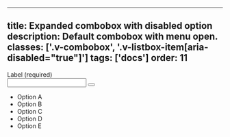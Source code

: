<!--
 *              © 2025 Visa
 *
 * Licensed under the Apache License, Version 2.0 (the "License");
 * you may not use this file except in compliance with the License.
 * You may obtain a copy of the License at
 *
 *         http://www.apache.org/licenses/LICENSE-2.0
 *
 * Unless required by applicable law or agreed to in writing, software
 * distributed under the License is distributed on an "AS IS" BASIS,
 * WITHOUT WARRANTIES OR CONDITIONS OF ANY KIND, either express or implied.
 * See the License for the specific language governing permissions and
 * limitations under the License.
 *
 -->
---
title: Expanded combobox with disabled option
description: Default combobox with menu open. 
classes: ['.v-combobox', '.v-listbox-item[aria-disabled="true"]']
tags: ['docs']
order: 11
---

<div class="v-combobox">
  <div class="v-dropdown v-flex v-flex-col v-gap-4">
    <label class="v-label" for="combobox-disabled-option" id="combobox-disabled-option-label">
      Label (required)
    </label>
    <div class="v-input-container v-surface v-flex-row">
      <input aria-activedescendant="combobox-disabled-option-item" aria-autocomplete="list" aria-controls="combobox-disabled-option-listbox" aria-expanded="true" aria-haspopup="listbox" aria-owns="combobox-disabled-option-listbox" autocomplete="off" class="v-input" id="combobox-disabled-option" name="combobox-disabled-option" role="combobox" type="text"/>
      <button aria-label="toggle" class="v-button v-button-icon v-button-tertiary v-button-small" tabindex="-1" type="button">
        <svg aria-hidden="true" class="v-icon v-icon-visa v-icon-tiny" focusable="false" viewbox="0 0 16 16">
          <use href="#visa-chevron-up-tiny">
          </use>
        </svg>
      </button>
    </div>
  </div>
  <div class="v-listbox-container">
    <ul aria-labelledby="combobox-disabled-option-label" class="v-listbox" id="combobox-disabled-option-listbox" role="listbox">
      <li aria-selected="false" class="v-listbox-item" id="combobox-disabled-option-item" role="option">
        <span class="v-radio v-flex-shrink-0">
        </span>
        Option A
      </li>
      <li aria-disabled="true" aria-selected="false" class="v-listbox-item" role="option">
        <span class="v-radio v-flex-shrink-0">
        </span>
        Option B
      </li>
      <li aria-selected="false" class="v-listbox-item" role="option">
        <span class="v-radio v-flex-shrink-0">
        </span>
        Option C
      </li>
      <li aria-selected="false" class="v-listbox-item" role="option">
        <span class="v-radio v-flex-shrink-0">
        </span>
        Option D
      </li>
      <li aria-selected="false" class="v-listbox-item" role="option">
        <span class="v-radio v-flex-shrink-0">
        </span>
        Option E
      </li>
    </ul>
  </div>
</div>
